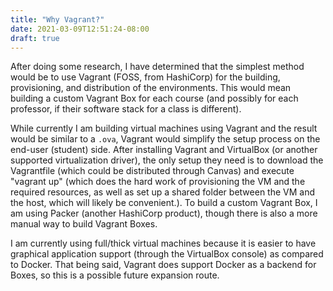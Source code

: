 ```yaml
---
title: "Why Vagrant?"
date: 2021-03-09T12:51:24-08:00
draft: true
---
```


After doing some research, I have determined that the simplest method would be to use Vagrant (FOSS, from HashiCorp) for the building, provisioning, and distribution of the environments.
This would mean building a custom Vagrant Box for each course (and possibly for each professor, if their software stack for a class is different).

While currently I am building virtual machines using Vagrant and the result would be similar to a `.ova`, Vagrant would simplify the setup process on the end-user (student) side.
After installing Vagrant and VirtualBox (or another supported virtualization driver), the only setup they need is to download the Vagrantfile (which could be distributed through Canvas) and execute "vagrant up" (which does the hard work of provisioning the VM and the required resources, as well as set up a shared folder between the VM and the host, which will likely be convenient.).
To build a custom Vagrant Box, I am using Packer (another HashiCorp product), though there is also a more manual way to build Vagrant Boxes.

I am currently using full/thick virtual machines because it is easier to have graphical application support (through the VirtualBox console) as compared to Docker.
That being said, Vagrant does support Docker as a backend for Boxes, so this is a possible future expansion route.
